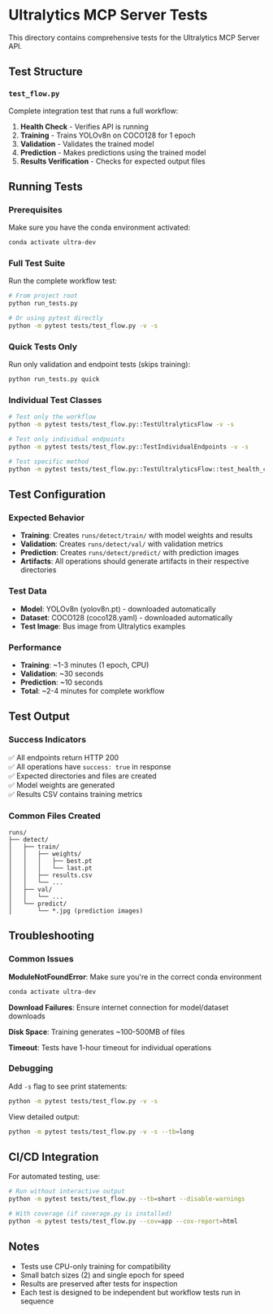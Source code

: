 # Ultralytics MCP Server Tests

This directory contains comprehensive tests for the Ultralytics MCP Server API.

## Test Structure

### `test_flow.py`
Complete integration test that runs a full workflow:

1. **Health Check** - Verifies API is running
2. **Training** - Trains YOLOv8n on COCO128 for 1 epoch
3. **Validation** - Validates the trained model
4. **Prediction** - Makes predictions using the trained model
5. **Results Verification** - Checks for expected output files

## Running Tests

### Prerequisites
Make sure you have the conda environment activated:
```bash
conda activate ultra-dev
```

### Full Test Suite
Run the complete workflow test:
```bash
# From project root
python run_tests.py

# Or using pytest directly
python -m pytest tests/test_flow.py -v -s
```

### Quick Tests Only
Run only validation and endpoint tests (skips training):
```bash
python run_tests.py quick
```

### Individual Test Classes
```bash
# Test only the workflow
python -m pytest tests/test_flow.py::TestUltralyticsFlow -v -s

# Test only individual endpoints
python -m pytest tests/test_flow.py::TestIndividualEndpoints -v -s

# Test specific method
python -m pytest tests/test_flow.py::TestUltralyticsFlow::test_health_check -v -s
```

## Test Configuration

### Expected Behavior
- **Training**: Creates `runs/detect/train/` with model weights and results
- **Validation**: Creates `runs/detect/val/` with validation metrics
- **Prediction**: Creates `runs/detect/predict/` with prediction images
- **Artifacts**: All operations should generate artifacts in their respective directories

### Test Data
- **Model**: YOLOv8n (yolov8n.pt) - downloaded automatically
- **Dataset**: COCO128 (coco128.yaml) - downloaded automatically  
- **Test Image**: Bus image from Ultralytics examples

### Performance
- **Training**: ~1-3 minutes (1 epoch, CPU)
- **Validation**: ~30 seconds
- **Prediction**: ~10 seconds
- **Total**: ~2-4 minutes for complete workflow

## Test Output

### Success Indicators
✅ All endpoints return HTTP 200  
✅ All operations have `success: true` in response  
✅ Expected directories and files are created  
✅ Model weights are generated  
✅ Results CSV contains training metrics  

### Common Files Created
```
runs/
├── detect/
│   ├── train/
│   │   ├── weights/
│   │   │   ├── best.pt
│   │   │   └── last.pt
│   │   ├── results.csv
│   │   └── ...
│   ├── val/
│   │   └── ...
│   └── predict/
│       └── *.jpg (prediction images)
```

## Troubleshooting

### Common Issues

**ModuleNotFoundError**: Make sure you're in the correct conda environment
```bash
conda activate ultra-dev
```

**Download Failures**: Ensure internet connection for model/dataset downloads

**Disk Space**: Training generates ~100-500MB of files

**Timeout**: Tests have 1-hour timeout for individual operations

### Debugging
Add `-s` flag to see print statements:
```bash
python -m pytest tests/test_flow.py -v -s
```

View detailed output:
```bash
python -m pytest tests/test_flow.py -v -s --tb=long
```

## CI/CD Integration

For automated testing, use:
```bash
# Run without interactive output
python -m pytest tests/test_flow.py --tb=short --disable-warnings

# With coverage (if coverage.py is installed)
python -m pytest tests/test_flow.py --cov=app --cov-report=html
```

## Notes

- Tests use CPU-only training for compatibility
- Small batch sizes (2) and single epoch for speed
- Results are preserved after tests for inspection
- Each test is designed to be independent but workflow tests run in sequence
